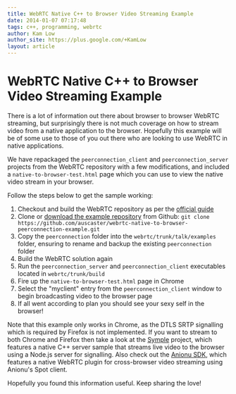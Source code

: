 ```yaml
---
title: WebRTC Native C++ to Browser Video Streaming Example
date: 2014-01-07 07:17:48
tags: c++, programming, webrtc
author: Kam Low
author_site: https://plus.google.com/+KamLow
layout: article
---
```

# WebRTC Native C++ to Browser Video Streaming Example

There is a lot of information out there about browser to browser WebRTC streaming, but surprisingly there is not much coverage on how to stream video from a native application to the browser. Hopefully this example will be of some use to those of you out there who are looking to use WebRTC in native applications.

We have repackaged the `peerconnection_client` and `peerconnection_server` projects from the WebRTC repository with a few modifications, and included a `native-to-browser-test.html` page which you can use to view the native video stream in your browser.

Follow the steps below to get the sample working:

1. Checkout and build the WebRTC repository as per the [official guide](http://www.webrtc.org/reference/getting-started)
2. Clone or [download the example repository](https://github.com/auscaster/webrtc-native-to-browser-peerconnection-example) from Github: `git clone https://github.com/auscaster/webrtc-native-to-browser-peerconnection-example.git`
3. Copy the `peerconnection` folder into the `webrtc/trunk/talk/examples` folder, ensuring to rename and backup the existing `peerconnection` folder
4. Build the WebRTC solution again
5. Run the `peerconnection_server` and `peerconnection_client` executables located in `webrtc/trunk/build`
6. Fire up the `native-to-browser-test.html` page in Chrome
7. Select the "myclient" entry from the `peerconnection_client` window to begin broadcasting video to the browser page
8. If all went according to plan you should see your sexy self in the browser!

Note that this example only works in Chrome, as the DTLS SRTP signalling which is required by Firefox is not implemented. If you want to stream to both Chrome and Firefox then take a look at the [Symple](/symple) project, which features a native C++ server sample that streams live video to the browser using a Node.js server for signalling. Also check out the [Anionu SDK](https://github.com/anionu/anionu-sdk), which features a native WebRTC plugin for cross-browser video streaming using Anionu's Spot client.

Hopefully you found this information useful. Keep sharing the love!